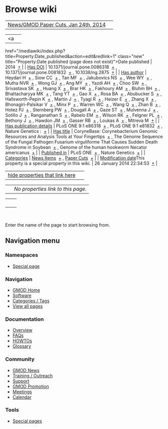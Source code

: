 



<span id="top"></span>




# <span dir="auto">Browse wiki</span>






|  |  |
|----|----|
| [News/GMOD Paper Cuts, Jan 24th, 2014](/wiki/News/GMOD_Paper_Cuts,_Jan_24th,_2014 "News/GMOD Paper Cuts, Jan 24th, 2014") |  |

|  |  |
|----|----|
| <a
href="/mediawiki/index.php?title=Property:Date_published&amp;action=edit&amp;redlink=1"
class="new"
title="Property:Date published (page does not exist)">Date published</a> | <span class="smwb-value">2014  <span class="smwsearch">[+](/wiki/Special%3ASearchByProperty/Date-20published/2014 "Special%3ASearchByProperty/Date-20published/2014")</span></span> |
| <a
href="/mediawiki/index.php?title=Property:Has_DOI&amp;action=edit&amp;redlink=1"
class="new" title="Property:Has DOI (page does not exist)">Has DOI</a> | <span class="smwb-value">10.1371/journal.pone.0086318  <span class="smwsearch">[+](/wiki/Special%3ASearchByProperty/Has-20DOI/10.1371-2Fjournal.pone.0086318 "Special%3ASearchByProperty/Has-20DOI/10.1371-2Fjournal.pone.0086318")</span></span> , <span class="smwb-value">10.1371/journal.pone.0081832  <span class="smwsearch">[+](/wiki/Special%3ASearchByProperty/Has-20DOI/10.1371-2Fjournal.pone.0081832 "Special%3ASearchByProperty/Has-20DOI/10.1371-2Fjournal.pone.0081832")</span></span> , <span class="smwb-value">10.1038/ng.2875  <span class="smwsearch">[+](/wiki/Special%3ASearchByProperty/Has-20DOI/10.1038-2Fng.2875 "Special%3ASearchByProperty/Has-20DOI/10.1038-2Fng.2875")</span></span> |
| <a
href="/mediawiki/index.php?title=Property:Has_author&amp;action=edit&amp;redlink=1"
class="new"
title="Property:Has author (page does not exist)">Has author</a> | <span class="smwb-value">Heydari H  <span class="smwsearch">[+](/wiki/Special%3ASearchByProperty/Has-20author/Heydari-20H "Special%3ASearchByProperty/Has-20author/Heydari-20H")</span></span> , <span class="smwb-value">Siow CC  <span class="smwsearch">[+](/wiki/Special%3ASearchByProperty/Has-20author/Siow-20CC "Special%3ASearchByProperty/Has-20author/Siow-20CC")</span></span> , <span class="smwb-value">Tan MF  <span class="smwsearch">[+](/wiki/Special%3ASearchByProperty/Has-20author/Tan-20MF "Special%3ASearchByProperty/Has-20author/Tan-20MF")</span></span> , <span class="smwb-value">Jakubovics NS  <span class="smwsearch">[+](/wiki/Special%3ASearchByProperty/Has-20author/Jakubovics-20NS "Special%3ASearchByProperty/Has-20author/Jakubovics-20NS")</span></span> , <span class="smwb-value">Wee WY  <span class="smwsearch">[+](/wiki/Special%3ASearchByProperty/Has-20author/Wee-20WY "Special%3ASearchByProperty/Has-20author/Wee-20WY")</span></span> , <span class="smwb-value">Mutha NVR  <span class="smwsearch">[+](/wiki/Special%3ASearchByProperty/Has-20author/Mutha-20NVR "Special%3ASearchByProperty/Has-20author/Mutha-20NVR")</span></span> , <span class="smwb-value">Wong GJ  <span class="smwsearch">[+](/wiki/Special%3ASearchByProperty/Has-20author/Wong-20GJ "Special%3ASearchByProperty/Has-20author/Wong-20GJ")</span></span> , <span class="smwb-value">Ang MY  <span class="smwsearch">[+](/wiki/Special%3ASearchByProperty/Has-20author/Ang-20MY "Special%3ASearchByProperty/Has-20author/Ang-20MY")</span></span> , <span class="smwb-value">Yazdi AH  <span class="smwsearch">[+](/wiki/Special%3ASearchByProperty/Has-20author/Yazdi-20AH "Special%3ASearchByProperty/Has-20author/Yazdi-20AH")</span></span> , <span class="smwb-value">Choo SW  <span class="smwsearch">[+](/wiki/Special%3ASearchByProperty/Has-20author/Choo-20SW "Special%3ASearchByProperty/Has-20author/Choo-20SW")</span></span> , <span class="smwb-value">Srivastava SK  <span class="smwsearch">[+](/wiki/Special%3ASearchByProperty/Has-20author/Srivastava-20SK "Special%3ASearchByProperty/Has-20author/Srivastava-20SK")</span></span> , <span class="smwb-value">Huang X  <span class="smwsearch">[+](/wiki/Special%3ASearchByProperty/Has-20author/Huang-20X "Special%3ASearchByProperty/Has-20author/Huang-20X")</span></span> , <span class="smwb-value">Brar HK  <span class="smwsearch">[+](/wiki/Special%3ASearchByProperty/Has-20author/Brar-20HK "Special%3ASearchByProperty/Has-20author/Brar-20HK")</span></span> , <span class="smwb-value">Fakhoury AM  <span class="smwsearch">[+](/wiki/Special%3ASearchByProperty/Has-20author/Fakhoury-20AM "Special%3ASearchByProperty/Has-20author/Fakhoury-20AM")</span></span> , <span class="smwb-value">Bluhm BH  <span class="smwsearch">[+](/wiki/Special%3ASearchByProperty/Has-20author/Bluhm-20BH "Special%3ASearchByProperty/Has-20author/Bluhm-20BH")</span></span> , <span class="smwb-value">Bhattacharyya MK  <span class="smwsearch">[+](/wiki/Special%3ASearchByProperty/Has-20author/Bhattacharyya-20MK "Special%3ASearchByProperty/Has-20author/Bhattacharyya-20MK")</span></span> , <span class="smwb-value">Tang YT  <span class="smwsearch">[+](/wiki/Special%3ASearchByProperty/Has-20author/Tang-20YT "Special%3ASearchByProperty/Has-20author/Tang-20YT")</span></span> , <span class="smwb-value">Gao X  <span class="smwsearch">[+](/wiki/Special%3ASearchByProperty/Has-20author/Gao-20X "Special%3ASearchByProperty/Has-20author/Gao-20X")</span></span> , <span class="smwb-value">Rosa BA  <span class="smwsearch">[+](/wiki/Special%3ASearchByProperty/Has-20author/Rosa-20BA "Special%3ASearchByProperty/Has-20author/Rosa-20BA")</span></span> , <span class="smwb-value">Abubucker S  <span class="smwsearch">[+](/wiki/Special%3ASearchByProperty/Has-20author/Abubucker-20S "Special%3ASearchByProperty/Has-20author/Abubucker-20S")</span></span> , <span class="smwb-value">Hallsworth-Pepin K  <span class="smwsearch">[+](/wiki/Special%3ASearchByProperty/Has-20author/Hallsworth-2DPepin-20K "Special%3ASearchByProperty/Has-20author/Hallsworth-2DPepin-20K")</span></span> , <span class="smwb-value">Martin J  <span class="smwsearch">[+](/wiki/Special%3ASearchByProperty/Has-20author/Martin-20J "Special%3ASearchByProperty/Has-20author/Martin-20J")</span></span> , <span class="smwb-value">Tyagi R  <span class="smwsearch">[+](/wiki/Special%3ASearchByProperty/Has-20author/Tyagi-20R "Special%3ASearchByProperty/Has-20author/Tyagi-20R")</span></span> , <span class="smwb-value">Heizer E  <span class="smwsearch">[+](/wiki/Special%3ASearchByProperty/Has-20author/Heizer-20E "Special%3ASearchByProperty/Has-20author/Heizer-20E")</span></span> , <span class="smwb-value">Zhang X  <span class="smwsearch">[+](/wiki/Special%3ASearchByProperty/Has-20author/Zhang-20X "Special%3ASearchByProperty/Has-20author/Zhang-20X")</span></span> , <span class="smwb-value">Bhonagiri-Palsikar V  <span class="smwsearch">[+](/wiki/Special%3ASearchByProperty/Has-20author/Bhonagiri-2DPalsikar-20V "Special%3ASearchByProperty/Has-20author/Bhonagiri-2DPalsikar-20V")</span></span> , <span class="smwb-value">Minx P  <span class="smwsearch">[+](/wiki/Special%3ASearchByProperty/Has-20author/Minx-20P "Special%3ASearchByProperty/Has-20author/Minx-20P")</span></span> , <span class="smwb-value">Warren WC  <span class="smwsearch">[+](/wiki/Special%3ASearchByProperty/Has-20author/Warren-20WC "Special%3ASearchByProperty/Has-20author/Warren-20WC")</span></span> , <span class="smwb-value">Wang Q  <span class="smwsearch">[+](/wiki/Special%3ASearchByProperty/Has-20author/Wang-20Q "Special%3ASearchByProperty/Has-20author/Wang-20Q")</span></span> , <span class="smwb-value">Zhan B  <span class="smwsearch">[+](/wiki/Special%3ASearchByProperty/Has-20author/Zhan-20B "Special%3ASearchByProperty/Has-20author/Zhan-20B")</span></span> , <span class="smwb-value">Hotez PJ  <span class="smwsearch">[+](/wiki/Special%3ASearchByProperty/Has-20author/Hotez-20PJ "Special%3ASearchByProperty/Has-20author/Hotez-20PJ")</span></span> , <span class="smwb-value">Sternberg PW  <span class="smwsearch">[+](/wiki/Special%3ASearchByProperty/Has-20author/Sternberg-20PW "Special%3ASearchByProperty/Has-20author/Sternberg-20PW")</span></span> , <span class="smwb-value">Dougall A  <span class="smwsearch">[+](/wiki/Special%3ASearchByProperty/Has-20author/Dougall-20A "Special%3ASearchByProperty/Has-20author/Dougall-20A")</span></span> , <span class="smwb-value">Gaze ST  <span class="smwsearch">[+](/wiki/Special%3ASearchByProperty/Has-20author/Gaze-20ST "Special%3ASearchByProperty/Has-20author/Gaze-20ST")</span></span> , <span class="smwb-value">Mulvenna J  <span class="smwsearch">[+](/wiki/Special%3ASearchByProperty/Has-20author/Mulvenna-20J "Special%3ASearchByProperty/Has-20author/Mulvenna-20J")</span></span> , <span class="smwb-value">Sotillo J  <span class="smwsearch">[+](/wiki/Special%3ASearchByProperty/Has-20author/Sotillo-20J "Special%3ASearchByProperty/Has-20author/Sotillo-20J")</span></span> , <span class="smwb-value">Ranganathan S  <span class="smwsearch">[+](/wiki/Special%3ASearchByProperty/Has-20author/Ranganathan-20S "Special%3ASearchByProperty/Has-20author/Ranganathan-20S")</span></span> , <span class="smwb-value">Rabelo EM  <span class="smwsearch">[+](/wiki/Special%3ASearchByProperty/Has-20author/Rabelo-20EM "Special%3ASearchByProperty/Has-20author/Rabelo-20EM")</span></span> , <span class="smwb-value">Wilson RK  <span class="smwsearch">[+](/wiki/Special%3ASearchByProperty/Has-20author/Wilson-20RK "Special%3ASearchByProperty/Has-20author/Wilson-20RK")</span></span> , <span class="smwb-value">Felgner PL  <span class="smwsearch">[+](/wiki/Special%3ASearchByProperty/Has-20author/Felgner-20PL "Special%3ASearchByProperty/Has-20author/Felgner-20PL")</span></span> , <span class="smwb-value">Bethony J  <span class="smwsearch">[+](/wiki/Special%3ASearchByProperty/Has-20author/Bethony-20J "Special%3ASearchByProperty/Has-20author/Bethony-20J")</span></span> , <span class="smwb-value">Hawdon JM  <span class="smwsearch">[+](/wiki/Special%3ASearchByProperty/Has-20author/Hawdon-20JM "Special%3ASearchByProperty/Has-20author/Hawdon-20JM")</span></span> , <span class="smwb-value">Gasser RB  <span class="smwsearch">[+](/wiki/Special%3ASearchByProperty/Has-20author/Gasser-20RB "Special%3ASearchByProperty/Has-20author/Gasser-20RB")</span></span> , <span class="smwb-value">Loukas A  <span class="smwsearch">[+](/wiki/Special%3ASearchByProperty/Has-20author/Loukas-20A "Special%3ASearchByProperty/Has-20author/Loukas-20A")</span></span> , <span class="smwb-value">Mitreva M  <span class="smwsearch">[+](/wiki/Special%3ASearchByProperty/Has-20author/Mitreva-20M "Special%3ASearchByProperty/Has-20author/Mitreva-20M")</span></span> |
| <a
href="/mediawiki/index.php?title=Property:Has_publication_details&amp;action=edit&amp;redlink=1"
class="new"
title="Property:Has publication details (page does not exist)">Has publication details</a> | <span class="smwb-value">PLoS ONE 9:1 e86318  <span class="smwsearch">[+](/wiki/Special%3ASearchByProperty/Has-20publication-20details/PLoS-20ONE-209:1-20e86318 "Special%3ASearchByProperty/Has-20publication-20details/PLoS-20ONE-209:1-20e86318")</span></span> , <span class="smwb-value">PLoS ONE 9:1 e81832  <span class="smwsearch">[+](/wiki/Special%3ASearchByProperty/Has-20publication-20details/PLoS-20ONE-209:1-20e81832 "Special%3ASearchByProperty/Has-20publication-20details/PLoS-20ONE-209:1-20e81832")</span></span> , <span class="smwb-value">Nature Genetics :  <span class="smwsearch">[+](/wiki/Special%3ASearchByProperty/Has-20publication-20details/Nature-20Genetics-20: "Special%3ASearchByProperty/Has-20publication-20details/Nature-20Genetics-20:")</span></span> |
| [Has title](/wiki/Property%3AHas_title "Property:Has title") | <span class="smwb-value">CoryneBase: Corynebacterium Genomic Resources and Analysis Tools at Your Fingertips  <span class="smwsearch">[+](/wiki/Special%3ASearchByProperty/Has-20title/CoryneBase%3A-20Corynebacterium-20Genomic-20Resources-20and-20Analysis-20Tools-20at-20Your-20Fingertips "Special%3ASearchByProperty/Has-20title/CoryneBase%3A-20Corynebacterium-20Genomic-20Resources-20and-20Analysis-20Tools-20at-20Your-20Fingertips")</span></span> , <span class="smwb-value">The Genome Sequence of the Fungal Pathogen Fusarium virguliforme That Causes Sudden Death Syndrome in Soybean  <span class="smwsearch">[+](/wiki/Special%3ASearchByProperty/Has-20title/The-20Genome-20Sequence-20of-20the-20Fungal-20Pathogen-20Fusarium-20virguliforme-20That-20Causes-20Sudden-20Death-20Syndrome-20in-20Soybean "Special%3ASearchByProperty/Has-20title/The-20Genome-20Sequence-20of-20the-20Fungal-20Pathogen-20Fusarium-20virguliforme-20That-20Causes-20Sudden-20Death-20Syndrome-20in-20Soybean")</span></span> , <span class="smwb-value">Genome of the human hookworm Necator americanus  <span class="smwsearch">[+](/wiki/Special%3ASearchByProperty/Has-20title/Genome-20of-20the-20human-20hookworm-20Necator-20americanus "Special%3ASearchByProperty/Has-20title/Genome-20of-20the-20human-20hookworm-20Necator-20americanus")</span></span> |
| <a
href="/mediawiki/index.php?title=Property:Published_in&amp;action=edit&amp;redlink=1"
class="new"
title="Property:Published in (page does not exist)">Published in</a> | <span class="smwb-value">PLoS ONE  <span class="smwsearch">[+](/wiki/Special%3ASearchByProperty/Published-20in/PLoS-20ONE "Special%3ASearchByProperty/Published-20in/PLoS-20ONE")</span></span> , <span class="smwb-value">Nature Genetics  <span class="smwsearch">[+](/wiki/Special%3ASearchByProperty/Published-20in/Nature-20Genetics "Special%3ASearchByProperty/Published-20in/Nature-20Genetics")</span></span> |
| [Categories](/wiki/Special%3ACategories "Special%3ACategories") | <span class="smwb-value">[News Items](/wiki/Category%3ANews_Items "Category%3ANews Items")  <span class="smwsearch">[+](/wiki/Special%3ASearchByProperty/News-20Items "Special%3ASearchByProperty/News-20Items")</span></span> , <span class="smwb-value">[Paper Cuts](/wiki/Category%3APaper_Cuts "Category%3APaper Cuts")  <span class="smwsearch">[+](/wiki/Special%3ASearchByProperty/Paper-20Cuts "Special%3ASearchByProperty/Paper-20Cuts")</span></span> |
| <span class="smw-highlighter" data-type="1" state="inline" data-title="Property"><span class="smwbuiltin">[Modification date](/wiki/Property:Modification_date "Property:Modification date")</span><span class="smwttcontent">This property is a special property in this wiki.</span></span> | <span class="smwb-value">26 January 2014 22:34:53  <span class="smwsearch">[+](/wiki/Special%3ASearchByProperty/Modification-20date/26-20January-202014-2022:34:53 "Special%3ASearchByProperty/Modification-20date/26-20January-202014-2022:34:53")</span></span> |

<span id="smw_browse_incoming"></span>

|  |  |
|----|----|
| [hide properties that link here](/mediawiki/index.php?title=Special:Browse&offset=0&dir=out&article=News%2FGMOD+Paper+Cuts%2C+Jan+24th%2C+2014)  |  |

|     |                                    |
|-----|------------------------------------|
|     | *No properties link to this page.* |

|     |     |
|-----|-----|
|     |     |

 

Enter the name of the page to start browsing from.  








## Navigation menu



### Namespaces

- <span id="ca-nstab-special">[Special
  page](/wiki/Special%3ABrowse/News-2FGMOD_Paper_Cuts,_Jan_24th,_2014 "This is a special page, you cannot edit the page itself")</span>






### Navigation



- <span id="n-GMOD-Home">[GMOD Home](/wiki/Main_Page)</span>
- <span id="n-Software">[Software](/wiki/GMOD_Components)</span>
- <span id="n-Categories-.2F-Tags">[Categories /
  Tags](/wiki/Categories)</span>
- <span id="n-View-all-pages">[View all
  pages](/wiki/Special:AllPages)</span>




### Documentation



- <span id="n-Overview">[Overview](/wiki/Overview)</span>
- <span id="n-FAQs">[FAQs](/wiki/Category%3AFAQ)</span>
- <span id="n-HOWTOs">[HOWTOs](/wiki/Category%3AHOWTO)</span>
- <span id="n-Glossary">[Glossary](/wiki/Glossary)</span>




### Community



- <span id="n-GMOD-News">[GMOD News](/wiki/GMOD_News)</span>
- <span id="n-Training-.2F-Outreach">[Training /
  Outreach](/wiki/Training_and_Outreach)</span>
- <span id="n-Support">[Support](/wiki/Support)</span>
- <span id="n-GMOD-Promotion">[GMOD
  Promotion](/wiki/GMOD_Promotion)</span>
- <span id="n-Meetings">[Meetings](/wiki/Meetings)</span>
- <span id="n-Calendar">[Calendar](/wiki/Calendar)</span>




### Tools



- <span id="t-specialpages"><a href="/wiki/Special%3ASpecialPages" accesskey="q"
  title="A list of all special pages [q]">Special pages</a></span>








<!-- -->




